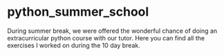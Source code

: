 # python_summer_school
During summer break, we were offered the wonderful chance of doing an extracurricular python course with our tutor. Here you can find all the exercises I worked on during the 10 day break.
